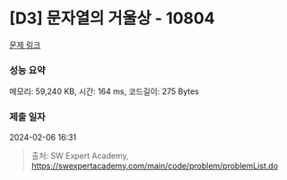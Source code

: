 # [D3] 문자열의 거울상 - 10804 

[문제 링크](https://swexpertacademy.com/main/code/problem/problemDetail.do?contestProbId=AXTC0x16D8EDFASe) 

### 성능 요약

메모리: 59,240 KB, 시간: 164 ms, 코드길이: 275 Bytes

### 제출 일자

2024-02-06 16:31



> 출처: SW Expert Academy, https://swexpertacademy.com/main/code/problem/problemList.do